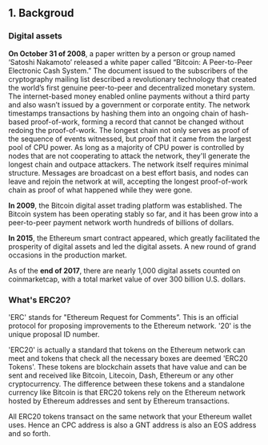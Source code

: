 ## 1. Backgroud

### Digital assets

**On October 31 of 2008**, a paper written by a person or group named ‘Satoshi Nakamoto’ released a white paper called “Bitcoin: A Peer-to-Peer Electronic Cash System.” The document issued to the subscribers of the cryptography mailing list described a revolutionary technology that created the world’s first genuine peer-to-peer and decentralized monetary system. The internet-based money enabled online payments without a third party and also wasn’t issued by a government or corporate entity. The network timestamps transactions by hashing them into an ongoing chain of hash-based proof-of-work, forming a record that cannot be changed without redoing the proof-of-work. The longest chain not only serves as proof of the sequence of events witnessed, but proof that it came from the largest pool of CPU power. As long as a majority of CPU power is controlled by nodes that are not cooperating to attack the network, they'll generate the longest chain and outpace attackers. The network itself requires minimal structure. Messages are broadcast on a best effort basis, and nodes can leave and rejoin the network at will, accepting the longest proof-of-work chain as proof of what happened while they were gone.

**In 2009**, the Bitcoin digital asset trading platform was established. The Bitcoin system has been operating stably so far, and it has been grow into a peer-to-peer payment network worth hundreds of billions of dollars.

**In 2015**, the Ethereum smart contract appeared, which greatly facilitated the prosperity of digital assets and led the digital assets.
A new round of grand occasions in the production market.

As of the **end of 2017**, there are nearly 1,000 digital assets counted on coinmarketcap, with a total market value of over 300 billion U.S. dollars.

### What's ERC20?

'ERC' stands for "Ethereum Request for Comments”. This is an official protocol for proposing improvements to the Ethereum network. '20' is the unique proposal ID number.

'ERC20' is actually a standard that tokens on the Ethereum network can meet and tokens that check all the necessary boxes are deemed 'ERC20 Tokens'.
These tokens are blockchain assets that have value and can be sent and received like Bitcoin, Litecoin, Dash, Ethereum or any other cryptocurrency.
The difference between these tokens and a standalone currency like Bitcoin is that ERC20 tokens rely on the Ethereum network hosted by Ethereum addresses and sent by Ethereum transactions.

All ERC20 tokens transact on the same network that your Ethereum wallet uses. Hence an CPC address is also a GNT address is also an EOS address and so forth.